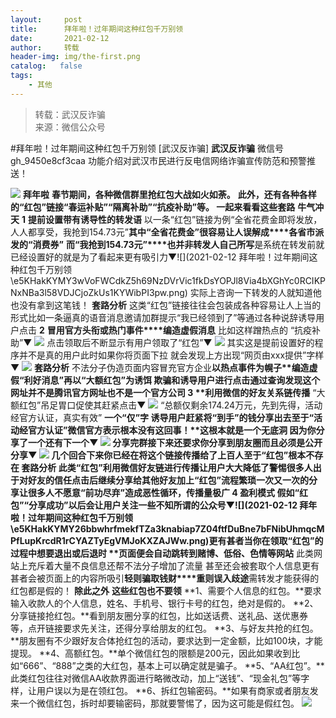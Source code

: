 ```yaml
---
layout:     post
title:      拜年啦！过年期间这种红包千万别领
date:       2021-02-12
author:     转载
header-img: img/the-first.png
catalog:   false
tags:
    - 其他
---
```


<blockquote><p>转载：武汉反诈骗<br>
来源：微信公众号</p></blockquote>

#拜年啦！过年期间这种红包千万别领
[武汉反诈骗]
**武汉反诈骗**
微信号gh_9450e8cf3caa
功能介绍对武汉市民进行反电信网络诈骗宣传防范和预警推送！

![]({{site.baseurl}}/postimg/8wBAcE4t1v6TFP6naYdlZJCICZksUiazv0BGrcoDlnibibrByvZuIM4QC1z9kIpumCpBibuurGoKNibicebFw98uLkgg.png)
**拜年啦**
**春节期间，各种微信群里抢红包大战如火如荼。**
**此外，还有各种各样的“红包”链接“春运补贴”“隔离补助”“抗疫补助”等。
一起来看看这些套路**
**牛气冲天**
**1**
**提前设置带有诱导性的转发语**
以一条“红包”链接为例“全省花费金即将发放，人人都享受，我抢到154.73元”**其中“全省花费金”很容易让人误解成****各省市派发的“消费券”**
**而“我抢到154.73元”****也并非转发人自己所写**是系统在转发前就已经设置好的就是为了看起来更有吸引力▼![](2021-02-12
拜年啦！过年期间这种红包千万别领\\e5KHakKYMY3wVoFWCdkZ5h69NzDVrVic1fkDsYOPJl8Via4bXGhYc0RCIKPNxNBa3l58VDJCjoZkUs1KYWibPI3pw.png)
实际上咨询一下转发的人就知道他也没有拿到这笔钱！
**套路分析**
这类“红包”链接往往会包装成各种容易让人上当的形式比如一条逼真的语音消息邀请加群提示“我已经领到了”等通过各种说辞诱导用户点击
**2**
**冒用官方头衔或热门事件****编造虚假消息**
比如这样蹭热点的
“抗疫补助”▼
![]({{site.baseurl}}/postimg/RT9XD5E0r2IZUuCLl6NYyNkjKrR4f05nOOC5TZyNz8h1oCwibgqp9z5L4l5eCX0dibocJ1N0BRoYsLrbaRpQNmVQ.jpeg)
点击领取后不断显示有用户领取了“红包”▼
![]({{site.baseurl}}/postimg/e5KHakKYMY1720wGTKgCNOpxApqRJt6NGoAICwqN2PIehLrxQN0cF8JF71V8Qd99I6FX7XErpQs1jFiaIKB3Ltw.jpeg)
其实这是提前设置好的程序并不是真的用户此时如果你将页面下拉
就会发现上方出现“网页由xxx提供”字样▼
![]({{site.baseurl}}/postimg/O9F3NTo58yqJWg3lNfgqM215EFumjJjtPbIycVjnv1kDHT8C4RNuHDcFoe0iah8yKp2fodIicJWribIsib2OibiciczKg.jpeg)
**套路分析**
不法分子伪造页面内容冒充官方企业**以热点事件为幌子****编造虚假“利好消息”****再以“大额红包”为诱饵**
欺骗和诱导用户进行点击通过查询发现这个网址并不是腾讯官方网址也不是一个官方公司
**3**
**利****用微信的好友关系链传播**
“大额红包”吊足胃口促使其赶紧点击▼
![]({{site.baseurl}}/postimg/e5KHakKYMY1720wGTKgCNOpxApqRJt6N5PUOCoQr6ibhYUn0OXax6fKtR7eTKeLDQ0ib5oETs3B4OxDJVibH3ppHA.png)
“总额仅剩余174.24万元，先到先得，活动经官方认证，真实有效”
**一个“仅”字
****诱导用户赶紧将“到手”的钱分享出去****至于“活动经官方认证”****微信官方表示根本没有这回事！**这根本就是一个无底洞
因为你分享了一个还有下一个▼
![]({{site.baseurl}}/postimg/e5KHakKYMY3wVoFWCdkZ5h69NzDVrVic1bBTBEN17keWkn58N47DBIKd3PQ3DgEtGlpvxJ83Sp6YxiblaAyjcbuw.png)
分享完群接下来还要求你分享到朋友圈而且必须是公开分享▼
![]({{site.baseurl}}/postimg/e5KHakKYMY3wVoFWCdkZ5h69NzDVrVic1alsnGcuIlwibYjKgibekp3WMlxvN9UF7chs2rBQQZJgBVJs2rAzs9lSA.png)
几个回合下来你已经在将这个链接传播给了上百人至于“红包”根本不存在
**套路分析**
此类“红包”利用微信好友链进行传播让用户大大降低了警惕很多人出于对好友的信任点击后继续分享给其他好友加上“红包”流程繁琐一次又一次的分享让很多人不愿意“前功尽弃”造成恶性循环，传播量极广
**4**
**盈利模式**
假如“红包”“分享成功”以后会让用户关注一些不知所谓的公众号▼![](2021-02-12
拜年啦！过年期间这种红包千万别领\\e5KHakKYMY26bbwhrfmekfTZa3knabiap7Z04ftfDuBne7bFNibUhmqcMPfLupKrcdR1rCYAZTyEgVMJoKXZAJWw.png)更有甚者当你在领取“红包”的过程中想要退出或后退时
**页面便会自动****跳转到赌博、低俗、色情等网站**
此类网站上充斥着大量不良信息还帮不法分子增加了流量
甚至还会被套取个人信息更有甚者会被页面上的内容所吸引**轻则骗取钱财****重则误入歧途**需转发才能获得的红包都是假的！
**除此之外**
**这些红包也不要领**
**1、需要个人信息的红包。**要求输入收款人的个人信息，姓名、手机号、银行卡号的红包，绝对是假的。
**2、分享链接抢红包。**看到朋友圈分享的红包，比如送话费、送礼品、送优惠券等，点开链接要求先关注，还得分享给朋友的红包。
**3、与好友共抢的红包。**朋友圈有不少跟好友合体抢红包的活动，要求达到一定金额，比如100块，才能提现。
**4、高额红包。**单个微信红包的限额是200元，因此如果收到比如“666”、“888”之类的大红包，基本上可以确定就是骗子。
**5、“AA红包”。**此类红包往往对微信AA收款界面进行略微改动，加上“送钱”、“现金礼包”等字样，让用户误以为是在领红包。
**6、拆红包输密码。**如果有商家或者朋友发来一个微信红包，拆时却要输密码，那就要警惕了，因为这可能是假红包。
![]({{site.baseurl}}/postimg/8wBAcE4t1v6TFP6naYdlZJCICZksUiazvYjGvjyN6X5m8tO21ibiaAo2QEuiaiaa2PficpyaO7SQDk8Czx3DgpNs4hlA.jpeg)
